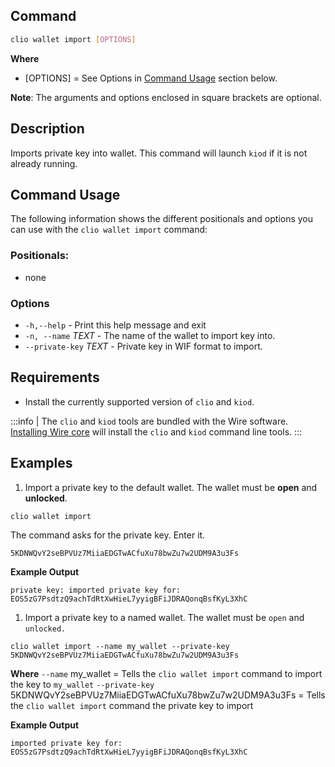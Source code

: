 ## Command
```sh
clio wallet import [OPTIONS]
```

**Where**
* [OPTIONS] = See Options in  [Command Usage](#command-usage) section below. 

**Note**: The arguments and options enclosed in square brackets are optional.

## Description
Imports private key into wallet. This command will launch `kiod` if it is not already running. 

## Command Usage
The following information shows the different positionals and options you can use with the `clio wallet import` command:

### Positionals:
- none
### Options
- `-h,--help` - Print this help message and exit
- `-n, --name` _TEXT_ - The name of the wallet to import key into.
- `--private-key` _TEXT_ - Private key in WIF format to import.

## Requirements
* Install the currently supported version of `clio` and `kiod`.
  
:::info
| The `clio` and `kiod` tools are bundled with the Wire software. [Installing Wire core](/docs/getting-started/install-dependencies.md) will install the `clio` and `kiod` command line tools. 
:::

## Examples
1. Import a private key to the default wallet. The wallet must be **open** and **unlocked**.
```shell
clio wallet import
```

The command asks for the private key. Enter it.

```shell
5KDNWQvY2seBPVUz7MiiaEDGTwACfuXu78bwZu7w2UDM9A3u3Fs
```

**Example Output**
```shell
private key: imported private key for: EOS5zG7PsdtzQ9achTdRtXwHieL7yyigBFiJDRAQonqBsfKyL3XhC
```

1. Import a private key to a named wallet. The wallet must be `open` and `unlocked.`
   
```shell
clio wallet import --name my_wallet --private-key 5KDNWQvY2seBPVUz7MiiaEDGTwACfuXu78bwZu7w2UDM9A3u3Fs
```

**Where**
`--name` my_wallet = Tells the `clio wallet import` command to import the key to `my_wallet` 
`--private-key` 5KDNWQvY2seBPVUz7MiiaEDGTwACfuXu78bwZu7w2UDM9A3u3Fs = Tells the `clio wallet import` command the private key to import 

**Example Output**
```shell
imported private key for: EOS5zG7PsdtzQ9achTdRtXwHieL7yyigBFiJDRAQonqBsfKyL3XhC
```
